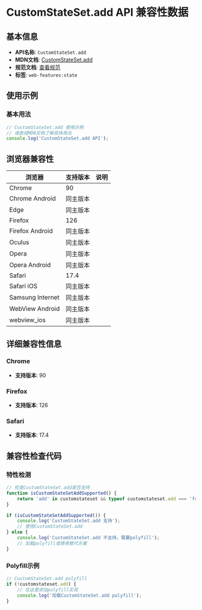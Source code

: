 # CustomStateSet.add API 兼容性数据

## 基本信息

- **API名称**: `CustomStateSet.add`
- **MDN文档**: [CustomStateSet.add](https://developer.mozilla.org/docs/Web/API/CustomStateSet/add)
- **规范文档**: [查看规范](https://html.spec.whatwg.org/multipage/custom-elements.html#custom-state-pseudo-class)
- **标签**: `web-features:state`

## 使用示例

### 基本用法

```javascript
// CustomStateSet.add 使用示例
// 请查阅MDN文档了解具体用法
console.log('CustomStateSet.add API');
```

## 浏览器兼容性

| 浏览器 | 支持版本 | 说明 |
|--------|----------|------|
| Chrome | 90 |  |
| Chrome Android | 同主版本 |  |
| Edge | 同主版本 |  |
| Firefox | 126 |  |
| Firefox Android | 同主版本 |  |
| Oculus | 同主版本 |  |
| Opera | 同主版本 |  |
| Opera Android | 同主版本 |  |
| Safari | 17.4 |  |
| Safari iOS | 同主版本 |  |
| Samsung Internet | 同主版本 |  |
| WebView Android | 同主版本 |  |
| webview_ios | 同主版本 |  |

## 详细兼容性信息

### Chrome

- **支持版本**: 90

### Firefox

- **支持版本**: 126

### Safari

- **支持版本**: 17.4

## 兼容性检查代码

### 特性检测

```javascript
// 检查CustomStateSet.add是否支持
function isCustomStateSetAddSupported() {
    return 'add' in customstateset && typeof customstateset.add === 'function';
}

if (isCustomStateSetAddSupported()) {
    console.log('CustomStateSet.add 支持');
    // 使用CustomStateSet.add
} else {
    console.log('CustomStateSet.add 不支持，需要polyfill');
    // 加载polyfill或使用替代方案
}
```

### Polyfill示例

```javascript
// CustomStateSet.add polyfill
if (!customstateset.add) {
    // 在这里添加polyfill实现
    console.log('加载CustomStateSet.add polyfill');
}
```

